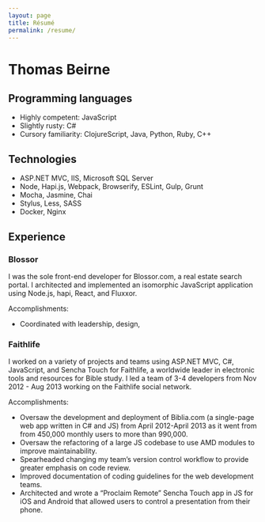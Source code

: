 ```yaml
---
layout: page
title: Résumé
permalink: /resume/
---
```


# Thomas Beirne

## Programming languages

* Highly competent: JavaScript
* Slightly rusty: C#
* Cursory familiarity: ClojureScript, Java, Python, Ruby, C++

## Technologies

* ASP.NET MVC, IIS, Microsoft SQL Server
* Node, Hapi.js, Webpack, Browserify, ESLint, Gulp, Grunt
* Mocha, Jasmine, Chai
* Stylus, Less, SASS
* Docker, Nginx

## Experience

### Blossor

I was the sole front-end developer for Blossor.com, a real estate search portal.
I architected and implemented an isomorphic JavaScript application using
Node.js, hapi, React, and Fluxxor.

Accomplishments:
* Coordinated with leadership, design,

### Faithlife

I worked on a variety of projects and teams using ASP.NET MVC, C#, JavaScript,
and Sencha Touch for Faithlife, a worldwide leader in electronic tools and
resources for Bible study. I led a team of 3-4 developers from Nov 2012 - Aug
2013 working on the Faithlife social network.

Accomplishments:
* Oversaw the development and deployment of Biblia.com (a single-page web app
    written in C# and JS) from April 2012-April 2013 as it went from from
    450,000 monthly users to more than 990,000.
* Oversaw the refactoring of a large JS codebase to use AMD modules to
    improve maintainability.
* Spearheaded changing my team’s version control workflow to provide greater
    emphasis on code review.
* Improved documentation of coding guidelines for the web development teams.
* Architected and wrote a “Proclaim Remote” Sencha Touch app in JS for iOS and
    Android that allowed users to control a presentation from their phone.

